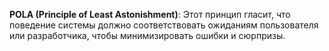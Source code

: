 **POLA (Principle of Least Astonishment)**: Этот принцип гласит, что поведение системы должно соответствовать ожиданиям пользователя или разработчика, чтобы минимизировать ошибки и сюрпризы.
